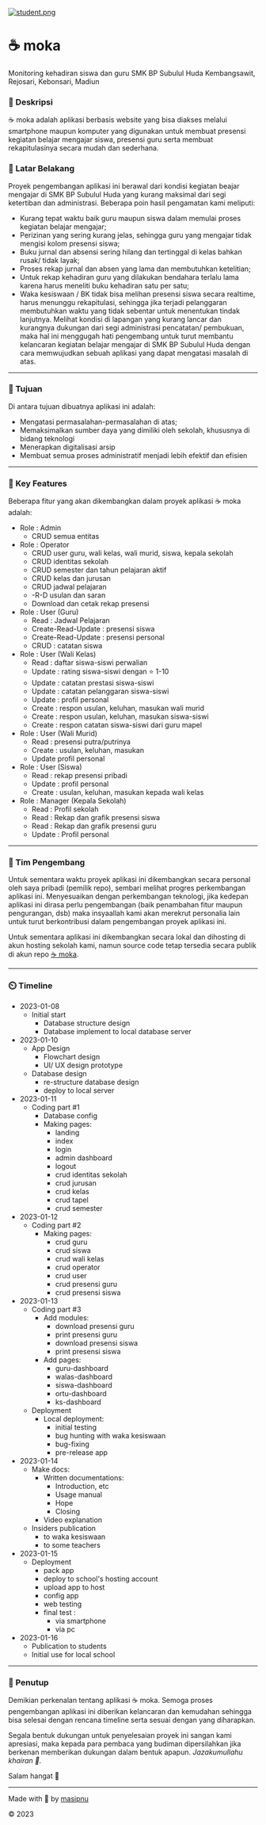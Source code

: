 [![student.png](https://i.postimg.cc/PfBxbwT2/student.png)](https://postimg.cc/kDvqqDVb)

# ☕ moka
 Monitoring kehadiran siswa dan guru SMK BP Subulul Huda Kembangsawit, Rejosari, Kebonsari, Madiun

### 📕 Deskripsi
☕ moka adalah aplikasi berbasis website yang bisa diakses melalui smartphone maupun komputer yang digunakan untuk membuat presensi kegiatan belajar mengajar siswa, presensi guru serta membuat rekapitulasinya secara mudah dan sederhana.

### 📙 Latar Belakang
Proyek pengembangan aplikasi ini berawal dari kondisi kegiatan beajar mengajar di SMK BP Subulul Huda yang kurang maksimal dari segi ketertiban dan administrasi. Beberapa poin hasil pengamatan kami meliputi:
- Kurang tepat waktu baik guru maupun siswa dalam memulai proses kegiatan belajar mengajar;
- Perizinan yang sering kurang jelas, sehingga guru yang mengajar tidak mengisi kolom presensi siswa;
- Buku jurnal dan absensi sering hilang dan tertinggal di kelas bahkan rusak/ tidak layak;
- Proses rekap jurnal dan absen yang lama dan membutuhkan ketelitian;
- Untuk rekap kehadiran guru yang dilakukan bendahara terlalu lama karena harus meneliti buku kehadiran satu per satu;
- Waka kesiswaan / BK tidak bisa melihan presensi siswa secara realtime, harus menunggu rekapitulasi, sehingga jika terjadi pelanggaran membutuhkan waktu yang tidak sebentar untuk menentukan tindak lanjutnya.
Melihat kondisi di lapangan yang kurang lancar dan kurangnya dukungan dari segi administrasi pencatatan/ pembukuan, maka hal ini menggugah hati pengembang untuk turut membantu kelancaran kegiatan belajar mengajar di SMK BP Subulul Huda dengan cara memwujudkan sebuah aplikasi yang dapat mengatasi masalah di atas.
---

### 📗 Tujuan
Di antara tujuan dibuatnya aplikasi ini adalah:
- Mengatasi permasalahan-permasalahan di atas;
- Memaksimalkan sumber daya yang dimiliki oleh sekolah, khususnya di bidang teknologi
- Menerapkan digitalisasi arsip
- Membuat semua proses administratif menjadi lebih efektif dan efisien

---

### 🥇 Key Features
Beberapa fitur yang akan dikembangkan dalam proyek aplikasi ☕ moka adalah:
- Role : Admin
  - CRUD semua entitas
- Role : Operator
  - CRUD user guru, wali kelas, wali murid, siswa, kepala sekolah
  - CRUD identitas sekolah
  - CRUD semester dan tahun pelajaran aktif
  - CRUD kelas dan jurusan
  - CRUD jadwal pelajaran
  - -R-D usulan dan saran
  - Download dan cetak rekap presensi
- Role : User (Guru)
  - Read : Jadwal Pelajaran
  - Create-Read-Update : presensi siswa
  - Create-Read-Update : presensi personal
  - CRUD : catatan siswa
- Role : User (Wali Kelas)
  - Read : daftar siswa-siswi perwalian
  - Update : rating siswa-siswi dengan ⭐ 1-10
  - Update : catatan prestasi siswa-siswi
  - Update : catatan pelanggaran siswa-siswi
  - Update : profil personal
  - Create : respon usulan, keluhan, masukan wali murid
  - Create : respon usulan, keluhan, masukan siswa-siswi
  - Create : respon catatan siswa-siswi dari guru mapel
- Role : User (Wali Murid)
  - Read : presensi putra/putrinya
  - Create : usulan, keluhan, masukan
  - Update profil personal
- Role : User (Siswa)
  - Read : rekap presensi pribadi
  - Update : profil personal
  - Create : usulan, keluhan, masukan kepada wali kelas
- Role : Manager (Kepala Sekolah)
  - Read : Profil sekolah
  - Read : Rekap dan grafik presensi siswa
  - Read : Rekap dan grafik presensi guru
  - Update : Profil personal

---

### 🤹 Tim Pengembang
Untuk sementara waktu proyek aplikasi ini dikembangkan secara personal oleh saya pribadi (pemilik repo), sembari melihat progres perkembangan aplikasi ini. Menyesuaikan dengan perkembangan teknologi, jika kedepan aplikasi ini dirasa perlu pengembangan (baik penambahan fitur maupun pengurangan, dsb) maka insyaallah kami akan merekrut personalia lain untuk turut berkontribusi dalam pengembangan proyek aplikasi ini.

Untuk sementara aplikasi ini dikembangkan secara lokal dan dihosting di akun hosting sekolah kami, namun source code tetap tersedia secara publik di akun repo [☕ moka](https://github.io/masipnu/moka.github.io).

---

### ⏲️ Timeline

- 2023-01-08
  - Initial start
    - Database structure design
    - Database implement to local database server
- 2023-01-10
  - App Design
    - Flowchart design
    - UI/ UX design prototype
  - Database design
    - re-structure database design
    - deploy to local server
- 2023-01-11
  - Coding part #1
    - Database config
    - Making pages:
      - landing
      - index
      - login
      - admin dashboard
      - logout
      - crud identitas sekolah
      - crud jurusan
      - crud kelas
      - crud tapel
      - crud semester
- 2023-01-12
  - Coding part #2
    - Making pages:
      - crud guru
      - crud siswa
      - crud wali kelas
      - crud operator
      - crud user
      - crud presensi guru
      - crud presensi siswa
- 2023-01-13
  - Coding part #3      
    - Add modules:
      - download presensi guru
      - print presensi guru
      - download presensi siswa
      - print presensi siswa
    - Add pages:
      - guru-dashboard
      - walas-dashboard
      - siswa-dashboard
      - ortu-dashboard
      - ks-dashboard
  - Deployment
    - Local deployment:
      - initial testing
      - bug hunting with waka kesiswaan
      - bug-fixing
      - pre-release app
- 2023-01-14
  - Make docs:
    - Written documentations:
      - Introduction, etc
      - Usage manual
      - Hope
      - Closing
    - Video explanation
  - Insiders publication
    - to waka kesiswaan
    - to some teachers
- 2023-01-15
  - Deployment
    - pack app
    - deploy to school's hosting account
    - upload app to host
    - config app
    - web testing
    - final test :
      - via smartphone
      - via pc
- 2023-01-16
  - Publication to students
  - Initial use for local school

---

### 📘 Penutup
Demikian perkenalan tentang aplikasi ☕ moka. Semoga proses pengembangan aplikasi ini diberikan kelancaran dan kemudahan sehingga bisa selesai dengan rencana timeline serta sesuai dengan yang diharapkan.

Segala bentuk dukungan untuk penyelesaian proyek ini sangan kami apresiasi, maka kepada para pembaca yang budiman dipersilahkan jika berkenan memberikan dukungan dalam bentuk apapun. _Jazakumullahu khairan 👐._

Salam hangat 🙂

---

Made with 💓 by [masipnu](https://s.id/masipnu)

©️ 2023